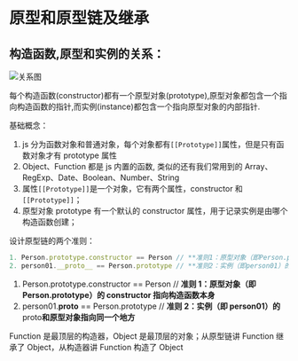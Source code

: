 # 原型和原型链及继承

## 构造函数,原型和实例的关系：

![关系图](/resources/doc/js-1.png)

每个构造函数(constructor)都有一个原型对象(prototype),原型对象都包含一个指向构造函数的指针,而实例(instance)都包含一个指向原型对象的内部指针.

基础概念：

1. js 分为函数对象和普通对象，每个对象都有`[[Prototype]]`属性，但是只有函数对象才有 prototype 属性
2. Object、Function 都是 js 内置的函数, 类似的还有我们常用到的 Array、RegExp、Date、Boolean、Number、String
3. 属性`[[Prototype]]`是一个对象，它有两个属性，constructor 和`[[Prototype]]`；
4. 原型对象 prototype 有一个默认的 constructor 属性，用于记录实例是由哪个构造函数创建；

设计原型链的两个准则：

```js
1. Person.prototype.constructor == Person // **准则1：原型对象（即Person.prototype）的constructor指向构造函数本身**
2. person01.__proto__ == Person.prototype // **准则2：实例（即person01）的__proto__和原型对象指向同一个地方**
```

1. Person.prototype.constructor == Person // **准则 1：原型对象（即 Person.prototype）的 constructor 指向构造函数本身**
2. person01.**proto** == Person.prototype // **准则 2：实例（即 person01）的**proto**和原型对象指向同一个地方**

Function 是最顶层的构造器，Object 是最顶层的对象；从原型链讲
Function 继承了 Object，从构造器讲
Function 构造了 Object
